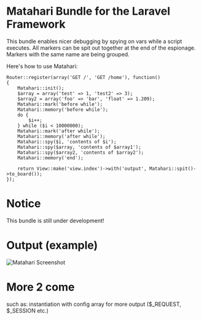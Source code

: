 Matahari Bundle for the Laravel Framework
=======================================

This bundle enables nicer debugging by spying on vars while a script executes. All markers can be spit out together at the end of the espionage. Markers with the same name are being grouped.

Here's how to use Matahari:

    Router::register(array('GET /', 'GET /home'), function()
    {
        Matahari::init();
        $array = array('test' => 1, 'test2' => 3);
        $array2 = array('foo' => 'bar', 'float' => 1.209);
        Matahari::mark('before while');
        Matahari::memory('before while');
        do {
            $i++;
        } while ($i < 10000000);
        Matahari::mark('after while');
        Matahari::memory('after while');
        Matahari::spy($i, 'contents of $i');
        Matahari::spy($array, 'contents of $array1');
        Matahari::spy($array2, 'contents of $array2');
        Matahari::memory('end');

        return View::make('view.index')->with('output', Matahari::spit()->to_board());
    });

    
Notice
=======
This bundle is still under development!


Output (example)
=================
![Matahari Screenshot](https://github.com/mooseware/matahari/raw/master/screenshots/v0.4.png)


More 2 come
=======
such as: instantiation with config array for more output ($_REQUEST, $_SESSION etc.)